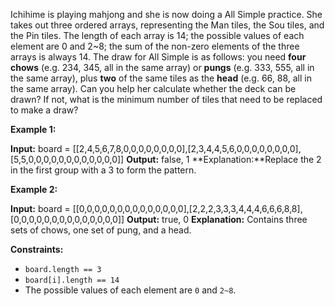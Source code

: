 Ichihime is playing mahjong and she is now doing a All Simple practice. She takes out three ordered arrays, representing the Man tiles, the Sou tiles, and the Pin tiles. The length of each array is 14; the possible values of each element are 0 and 2~8; the sum of the non-zero elements of the three arrays is always 14. The draw for All Simple is as follows: you need **four chows** (e.g. 234, 345, all in the same array) or **pungs** (e.g. 333, 555, all in the same array), plus **two** of the same tiles as the **head** (e.g. 66, 88, all in the same array). Can you help her calculate whether the deck can be drawn? If not, what is the minimum number of tiles that need to be replaced to make a draw?

**Example 1:**

**Input:** board = [[2,4,5,6,7,8,0,0,0,0,0,0,0,0],[2,3,4,4,5,6,0,0,0,0,0,0,0,0],[5,5,0,0,0,0,0,0,0,0,0,0,0,0]]
**Output:** false, 1
**Explanation:**Replace the 2 in the first group with a 3 to form the pattern.

**Example 2:**

**Input:** board = [[0,0,0,0,0,0,0,0,0,0,0,0,0,0],[2,2,2,3,3,3,4,4,4,6,6,6,8,8],[0,0,0,0,0,0,0,0,0,0,0,0,0,0]]
**Output:** true, 0
**Explanation:** Contains three sets of chows, one set of pung, and a head.

**Constraints:**

- `board.length == 3`
- `board[i].length == 14`
- The possible values of each element are `0` and `2~8`.
